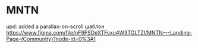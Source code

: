 # MNTN

upd: added a parallax-on-scroll
шаблон https://www.figma.com/file/nF9FSDeXTFcxu4W3TGLTZI/MNTN---Landing-Page-(Community)?node-id=0%3A1
